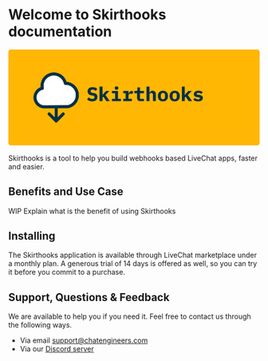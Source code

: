 # Welcome to Skirthooks documentation

![Skirthooks](assets/docs-header.png)

Skirthooks is a tool to help you build webhooks based LiveChat apps, faster and easier.

## Benefits and Use Case

WIP Explain what is the benefit of using Skirthooks

## Installing

The Skirthooks application is available through LiveChat marketplace under a monthly plan. A generous trial of 14 days is offered as well, so you can try it before you commit to a purchase.

## Support, Questions & Feedback

We are available to help you if you need it. Feel free to contact us through the following ways.

- Via email [support@chatengineers.com](mailto:support@chatengineers.com)
- Via our [Discord server](https://discord.gg/X6qT7SvSxd)
